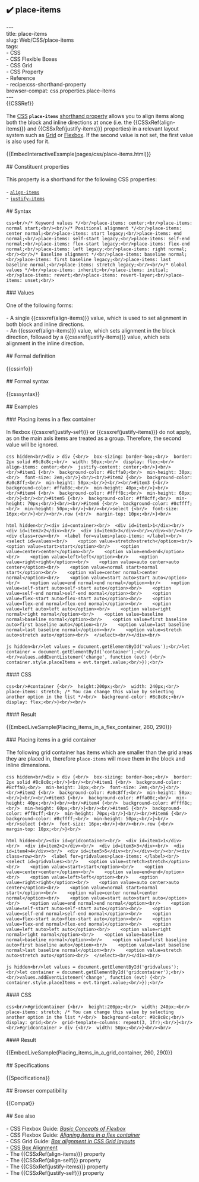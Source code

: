 ## ✔️ place-items 
 ---<br/>title: place-items<br/>slug: Web/CSS/place-items<br/>tags:<br/>  - CSS<br/>  - CSS Flexible Boxes<br/>  - CSS Grid<br/>  - CSS Property<br/>  - Reference<br/>  - recipe:css-shorthand-property<br/>browser-compat: css.properties.place-items<br/>---<br/>{{CSSRef}}<br/><br/>The [CSS](/en-US/docs/Web/CSS) **`place-items`** [shorthand property](/en-US/docs/Web/CSS/Shorthand_properties) allows you to align items along both the block and inline directions at once (i.e. the {{CSSxRef(align-items)}} and {{CSSxRef(justify-items)}} properties) in a relevant layout system such as [Grid](/en-US/docs/Web/CSS/CSS_Grid_Layout) or [Flexbox](/en-US/docs/Web/CSS/CSS_Flexible_Box_Layout). If the second value is not set, the first value is also used for it.<br/><br/>{{EmbedInteractiveExample(pages/css/place-items.html)}}<br/><br/>## Constituent properties<br/><br/>This property is a shorthand for the following CSS properties:<br/><br/>- [`align-items`](/en-US/docs/Web/CSS/align-items)<br/>- [`justify-items`](/en-US/docs/Web/CSS/justify-items)<br/><br/>## Syntax<br/><br/>```css<br/>/* Keyword values */<br/>place-items: center;<br/>place-items: normal start;<br/><br/>/* Positional alignment */<br/>place-items: center normal;<br/>place-items: start legacy;<br/>place-items: end normal;<br/>place-items: self-start legacy;<br/>place-items: self-end normal;<br/>place-items: flex-start legacy;<br/>place-items: flex-end normal;<br/>place-items: left legacy;<br/>place-items: right normal;<br/><br/>/* Baseline alignment */<br/>place-items: baseline normal;<br/>place-items: first baseline legacy;<br/>place-items: last baseline normal;<br/>place-items: stretch legacy;<br/><br/>/* Global values */<br/>place-items: inherit;<br/>place-items: initial;<br/>place-items: revert;<br/>place-items: revert-layer;<br/>place-items: unset;<br/>```<br/><br/>### Values<br/><br/>One of the following forms:<br/><br/>- A single {{cssxref(align-items)}} value, which is used to set alignment in both block and inline directions.<br/>- An {{cssxref(align-items)}} value, which sets alignment in the block direction, followed by a {{cssxref(justify-items)}} value, which sets alignment in the inline direction.<br/><br/>## Formal definition<br/><br/>{{cssinfo}}<br/><br/>## Formal syntax<br/><br/>{{csssyntax}}<br/><br/>## Examples<br/><br/>### Placing items in a flex container<br/><br/>In flexbox {{cssxref(justify-self)}} or {{cssxref(justify-items)}} do not apply, as on the main axis items are treated as a group. Therefore, the second value will be ignored.<br/><br/>```css hidden<br/>div > div {<br/>  box-sizing: border-box;<br/>  border: 2px solid #8c8c8c;<br/>  width: 50px;<br/>  display: flex;<br/>  align-items: center;<br/>  justify-content: center;<br/>}<br/><br/>#item1 {<br/>  background-color: #8cffa0;<br/>  min-height: 30px;<br/>  font-size: 2em;<br/>}<br/><br/>#item2 {<br/>  background-color: #a0c8ff;<br/>  min-height: 50px;<br/>}<br/><br/>#item3 {<br/>  background-color: #ffa08c;<br/>  min-height: 40px;<br/>}<br/><br/>#item4 {<br/>  background-color: #ffff8c;<br/>  min-height: 60px;<br/>}<br/><br/>#item5 {<br/>  background-color: #ff8cff;<br/>  min-height: 70px;<br/>}<br/><br/>#item6 {<br/>  background-color: #8cffff;<br/>  min-height: 50px;<br/>}<br/><br/>select {<br/>  font-size: 16px;<br/>}<br/><br/>.row {<br/>  margin-top: 10px;<br/>}<br/>```<br/><br/>```html hidden<br/><div id=container><br/>  <div id=item1>1</div><br/>  <div id=item2>2</div><br/>  <div id=item3>3</div><br/></div><br/><br/><div class=row><br/>  <label for=values>place-items: </label><br/>  <select id=values><br/>    <option value=stretch>stretch</option><br/>    <option value=start>start</option><br/>    <option value=center>center</option><br/>    <option value=end>end</option><br/>    <option value=left>left</option><br/>    <option value=right>right</option><br/>    <option value=auto center>auto center</option><br/>    <option value=normal start>normal start</option><br/>    <option value=center normal>center normal</option><br/>    <option value=start auto>start auto</option><br/>    <option value=end normal>end normal</option><br/>    <option value=self-start auto>self-start auto</option><br/>    <option value=self-end normal>self-end normal</option><br/>    <option value=flex-start auto>flex-start auto</option><br/>    <option value=flex-end normal>flex-end normal</option><br/>    <option value=left auto>left auto</option><br/>    <option value=right normal>right normal</option><br/>    <option value=baseline normal>baseline normal</option><br/>    <option value=first baseline auto>first baseline auto</option><br/>    <option value=last baseline normal>last baseline normal</option><br/>    <option value=stretch auto>stretch auto</option><br/>  </select><br/></div><br/>```<br/><br/>```js hidden<br/>let values = document.getElementById('values');<br/>let container = document.getElementById('container');<br/><br/>values.addEventListener('change', function (evt) {<br/>  container.style.placeItems = evt.target.value;<br/>});<br/>```<br/><br/>#### CSS<br/><br/>```css<br/>#container {<br/>  height:200px;<br/>  width: 240px;<br/>  place-items: stretch; /* You can change this value by selecting another option in the list */<br/>  background-color: #8c8c8c;<br/>  display: flex;<br/>}<br/><br/>```<br/><br/>#### Result<br/><br/>{{EmbedLiveSample(Placing_items_in_a_flex_container, 260, 290)}}<br/><br/>### Placing items in a grid container<br/><br/>The following grid container has items which are smaller than the grid areas they are placed in, therefore `place-items` will move them in the block and inline dimensions.<br/><br/>```css hidden<br/>div > div {<br/>  box-sizing: border-box;<br/>  border: 2px solid #8c8c8c;<br/>}<br/><br/>#item1 {<br/>  background-color: #8cffa0;<br/>  min-height: 30px;<br/>  font-size: 2em;<br/>}<br/><br/>#item2 {<br/>  background-color: #a0c8ff;<br/>  min-height: 50px;<br/>}<br/><br/>#item3 {<br/>  background-color: #ffa08c;<br/>  min-height: 40px;<br/>}<br/><br/>#item4 {<br/>  background-color: #ffff8c;<br/>  min-height: 60px;<br/>}<br/><br/>#item5 {<br/>  background-color: #ff8cff;<br/>  min-height: 70px;<br/>}<br/><br/>#item6 {<br/>  background-color: #8cffff;<br/>  min-height: 50px;<br/>}<br/><br/>select {<br/>  font-size: 16px;<br/>}<br/><br/>.row {<br/>  margin-top: 10px;<br/>}<br/>```<br/><br/>```html hidden<br/><div id=gridcontainer><br/>  <div id=item1>1</div><br/>  <div id=item2>2</div><br/>  <div id=item3>3</div><br/>  <div id=item4>4</div><br/>  <div id=item5>5</div><br/></div><br/><br/><div class=row><br/>  <label for=gridvalues>place-items: </label><br/>  <select id=gridvalues><br/>    <option value=stretch>stretch</option><br/>    <option value=start>start</option><br/>    <option value=center>center</option><br/>    <option value=end>end</option><br/>    <option value=left>left</option><br/>    <option value=right>right</option><br/>    <option value=auto center>auto center</option><br/>    <option value=normal start>normal start</option><br/>    <option value=center normal>center normal</option><br/>    <option value=start auto>start auto</option><br/>    <option value=end normal>end normal</option><br/>    <option value=self-start auto>self-start auto</option><br/>    <option value=self-end normal>self-end normal</option><br/>    <option value=flex-start auto>flex-start auto</option><br/>    <option value=flex-end normal>flex-end normal</option><br/>    <option value=left auto>left auto</option><br/>    <option value=right normal>right normal</option><br/>    <option value=baseline normal>baseline normal</option><br/>    <option value=first baseline auto>first baseline auto</option><br/>    <option value=last baseline normal>last baseline normal</option><br/>    <option value=stretch auto>stretch auto</option><br/>  </select><br/></div><br/>```<br/><br/>```js hidden<br/>let values = document.getElementById('gridvalues');<br/>let container = document.getElementById('gridcontainer');<br/><br/>values.addEventListener('change', function (evt) {<br/>  container.style.placeItems = evt.target.value;<br/>});<br/>```<br/><br/>#### CSS<br/><br/>```css<br/>#gridcontainer {<br/>  height:200px;<br/>  width: 240px;<br/>  place-items: stretch; /* You can change this value by selecting another option in the list */<br/>  background-color: #8c8c8c;<br/>  display: grid;<br/>  grid-template-columns: repeat(3, 1fr);<br/>}<br/><br/>#gridcontainer > div {<br/>  width: 50px;<br/>}<br/><br/>```<br/><br/>#### Result<br/><br/>{{EmbedLiveSample(Placing_items_in_a_grid_container, 260, 290)}}<br/><br/>## Specifications<br/><br/>{{Specifications}}<br/><br/>## Browser compatibility<br/><br/>{{Compat}}<br/><br/>## See also<br/><br/>- CSS Flexbox Guide: _[Basic Concepts of Flexbox](/en-US/docs/Web/CSS/CSS_Flexible_Box_Layout/Basic_Concepts_of_Flexbox)_<br/>- CSS Flexbox Guide: _[Aligning items in a flex container](/en-US/docs/Web/CSS/CSS_Flexible_Box_Layout/Aligning_Items_in_a_Flex_Container)_<br/>- CSS Grid Guide: _[Box alignment in CSS Grid layouts](/en-US/docs/Web/CSS/CSS_Grid_Layout/Box_Alignment_in_CSS_Grid_Layout)_<br/>- [CSS Box Alignment](/en-US/docs/Web/CSS/CSS_Box_Alignment)<br/>- The {{CSSxRef(align-items)}} property<br/>- The {{CSSxRef(align-self)}} property<br/>- The {{CSSxRef(justify-items)}} property<br/>- The {{CSSxRef(justify-self)}} property<br/>